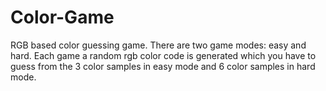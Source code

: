 # Color-Game
RGB based color guessing game. There are two game modes: easy and hard. Each game a random rgb color code is generated which you have to guess from the 3 color samples in easy mode and 6 color samples in hard mode.
